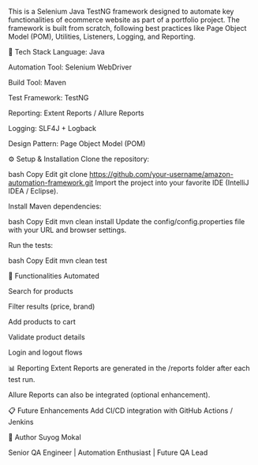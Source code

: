 This is a Selenium Java TestNG framework designed to automate key functionalities of ecommerce website as part of a portfolio project.
The framework is built from scratch, following best practices like Page Object Model (POM), Utilities, Listeners, Logging, and Reporting.

📌 Tech Stack
Language: Java

Automation Tool: Selenium WebDriver

Build Tool: Maven

Test Framework: TestNG

Reporting: Extent Reports / Allure Reports

Logging: SLF4J + Logback

Design Pattern: Page Object Model (POM)


⚙️ Setup & Installation
Clone the repository:

bash
Copy
Edit
git clone https://github.com/your-username/amazon-automation-framework.git
Import the project into your favorite IDE (IntelliJ IDEA / Eclipse).

Install Maven dependencies:

bash
Copy
Edit
mvn clean install
Update the config/config.properties file with your URL and browser settings.

Run the tests:

bash
Copy
Edit
mvn clean test

🚀 Functionalities Automated

Search for products

Filter results (price, brand)

Add products to cart

Validate product details

Login and logout flows 

📊 Reporting
Extent Reports are generated in the /reports folder after each test run.

Allure Reports can also be integrated (optional enhancement).

📋 Future Enhancements
Add CI/CD integration with GitHub Actions / Jenkins



🙌 Author
Suyog Mokal

Senior QA Engineer | Automation Enthusiast | Future QA Lead


